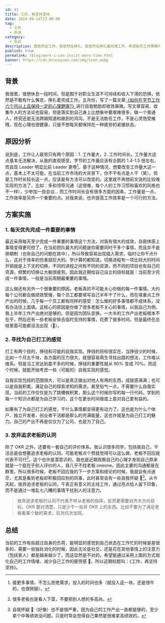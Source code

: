 ```yaml
---
id: 43
title: 工作，再坚持坚持
date: 2024-08-14T23:00:00
tag:
  - 工作
  - 杂谈
category:
  - 杂谈
description: 我依然在工作，我依然在挣扎，我依然在挣扎着完成工作，希望新的工作策略可以帮助我再坚持坚持！！！
publish: true
permalink: /blog/work-i-can-insist-more-time.html
banner: https://cdn.bruceyuan.com/img/icon.webp
---
```


## 背景

我很累，很想休息一段时间，但是囿于对职业生涯不可持续和收入下滑的恐惧，依然是不敢有什么懈怠，挣扎着完成工作。五月份，写了一篇文章[《如何在字节工作六个月以上且保持一定的心理健康?》](/blog/how-to-keep-mental-health-working-in-bytedance.html)进行自我勉励却收效甚微。写文章容易、收集牛人的方法论也容易，但是落实到自己身上比想象中要艰难很多，做一个普通人，终究还是无法跨越知道和做到的鸿沟。不是无法胜任工作，不是心灵饱受摧残，现在心理也很健康，只是不想每天都保持在一种疲劳的紧绷状态。

## 原因分析

说到底，工作让人疲劳只有两个原因：1. 工作量大，2. 工作时间长。工作量大这点基本无法解决，从我的直观感受，字节的工作量应该有企鹅的 1.4-1.5 倍左右，而且现 Leader 明显比前 Leader 更卷[^1]。基于这种情况，想要改变工作量大这一点，基本上不太可能，在当前工作市场的大背景下，你不干有点是人干（笑）。但是工作时长较长这一点，应该是有方法可以改变的。这里就不再想前文说的比较难实现的方法了，比如：多和领导沟通（这很难，每个人的工作习惯和喜欢的风格也不一样），少参加一些会议... 而工作时间长会有很多方面的因素，工作量是一点，工作效率是另外一个重要的点。对我来说，也许提高工作效率是一个可行的方法。

## 方案实施

### 1. 每天优先完成一件重要的事情

最近采用每天至少完成一件重要的事情这个方法，对我有很大的成效，自我体感上事情变得更可控了。在当前团队最大的问题是你需要同时干多个事情，而且并不是排期制（也有自己的问题在其中），所以导致容易出现插入需求，临时让你干点什么，这对于效率的伤害就巨大的。学计算的都知道，切换进程有一项比较大的时间开销就是上下文的切换，不同的进程之间有不同的资源，而不同的项目也有自己的资源，频繁的切换让大脑很疲劳。因此我近期给自己设立的目标就是：当前至少完成一件事情，一般是当前周期最重要的事情。

这么做还有另外一个很重要的原因，老板真的不可能关心你做的每一件事情。大约每个公司都会做绩效管理，每个员工都要填写自己半年干了什么，而在填重点工作产出的时候，几乎每一个员工都有同样的感受：怎么做的好多事情都不成体系，没有办法往上面填。这核心的原因是你做了很多老板不关心的事情，以我自己为例。我上半年工作产出绝对是够的，但是因为团队变换，一大半的工作产出老板根本不在乎，然后还有一些老板安排去临时支持的事情，花费了很多时间，但是最终在总结里面可能都没法出现（🤣）。

### 2. 寻找为自己打工的感觉

打工有两个目的，挣钱和可能的自我实现。挣钱的目标很实在，当挣钱少的时候，比如一个月五千块，各方面的压力很大，就很容易萌生寻找出路的想法，工作难以维系。但是当工资达到差不多的时候，挣钱的重要性就从 90% 变成 70%。而这个时候，就能开始考虑一些（可能的）自我实现的感觉。

自我实现包括的范围很大，可以是真正做出对他人有用的东西，成就感满满；也可以是自我积累，满足自己的探索求知的需求。甚至俗气一点，不需要什么自我实现，当前的工作仅仅是为了跳槽做积累，那么这个时候你写的每一行代码，学到的每一个知识点都是为自己学习的，这个在更长时间维度上是对自己更有益的。

如果有了为自己打工的感觉，干什么事情都变得更有动力了。这也是为什么个体户、独立开发者、创业者干活都是那么的充满能量，这也许就是为自己打工的魅力。自己的产出不再是仅仅为了公司，也是为了自己。

### 3. 放弃追求老板的认同

除了 OKR 之外，还要有一套自己的评价体系。我认识很多同学，包括我自己，干活总是会想要追求老板的认同，可能老板点个赞就觉得可以这么做，老板不回应就代表不可行[^2]。这个也许是潜意识的，我也是近期观察自己的心理才发现自己原来就是一个挺在乎别人评价的人，我几乎不找老板 oneone，因此主要的沟通都是在群里。所以很多时候，老板不回应我的下一步方案和结论的时候，我就会有点迷茫，尤其是看到老板却积极回应别的同事，此时甚至会有一些自我怀疑 🤔[^3]。从今天起，放弃追求老板的认同，干真正有意义的主线工作，通过亮点给人留下印象，而不是通过一堆乱七八糟的事情干扰别人的注意力。

> 放弃追求老板的认同不代表不听从老板的指挥，反而更需要对齐大方向目标，OKR 要对清楚，只是少干一些非 OKR 上的东西。比如不要为了满足老板看某个数的需求，坑次坑次加班。

## 总结

当前的工作有些超过自身的负荷，能明显的感觉到自己状态在工作忙的时候是差很多的，需要一些独处消化的时候，因此无论是社交，还是花在其他事情上的注意力（包括家人）都是越来越少了，而这显然是不对的。希望能通过采用上面的方式弱化自己的工作情绪，减少自己工作的疲劳感 🐛，所以这期标题叫：《工作，再坚持坚持》。

[^1]: 接更多事情，不怎么拒绝需求，投入的时间也多（就投入这一块，还是很牛的，也很佩服）。

[^2]: 很多老板也是看人下菜，不要把别人想的多高尚。

[^3]: 自我怀疑 🤔（好像）也不是很严重，因为自己的工作产出一直都是够的，至少拿个中等绩效没问题。只是时常会觉得自己果然是很难拿高绩效的。
